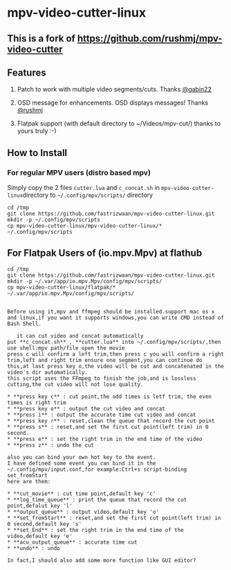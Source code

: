 # mpv-video-cutter-linux

## This is a fork of https://github.com/rushmj/mpv-video-cutter

## Features

1. Patch to work with multiple video segments/cuts. Thanks  [@gabin22](https://github.com/gabin22)

2. OSD message for enhancements.  OSD displays messages! Thanks [@rushmj](https://github.com/rushmj) 

3. Flatpak support (with default directory to ~/Videos/mpv-cut/)  thanks to yours truly :-)

## How to Install

### For regular MPV users (distro based mpv)

Simply copy the 2 files `cutter.lua` and `c_concat.sh` in `mpv-video-cutter-linux`directory to `~/.config/mpv/scripts/` directory 

```
cd /tmp
git clone https://github.com/fastrizwaan/mpv-video-cutter-linux.git
mkdir -p ~/.config/mpv/scripts
cp mpv-video-cutter-linux/mpv-video-cutter-linux/* ~/.config/mpv/scripts
```

## For Flatpak Users of (io.mpv.Mpv) at flathub

```
cd /tmp
git clone https://github.com/fastrizwaan/mpv-video-cutter-linux.git
mkdir -p ~/.var/app/io.mpv.Mpv/config/mpv/scripts/
cp mpv-video-cutter-linux/flatpak/* ~/.var/app/io.mpv.Mpv/config/mpv/scripts/
```

```

Before using it,mpv and ffmpeg should be installed.support mac os x and linux,if you want it supports windows,you can write CMD instead of Bash Shell.  

   it can cut video and concat automatically  
put **c_concat.sh** , **cutter.lua** into ~/.config/mpv/scripts/,then use shell:mpv path/file open the movie
press c will confirm a left trim,then press c you will confirm a right trim,left and right trim ensure one segment,you can continue do this,at last press key o,the video will be cut and concatenated in the video's dir automatically.
this script uses the FFmpeg to finish the job,and is lossless cutting,the cut video will not lose quality. 

* **press key c** : cut point,the odd times is letf trim, the even times is right trim
* **press key o** : output the cut video and concat
* **press i** : output the accurate time cut video and concat
* **press key r** : reset,clean the queue that record the cut point
* **press s** : reset,and set the first cut point(left trim) in 0 second.
* **press e** : set the right trim in the end time of the video
* **press z** : undo the cut

also you can bind your own hot key to the event.
I have defined some event you can bind it in the ~/.config/mpv/input.conf,for example:Ctrl+s script-binding set_fromStart
here are them:

* **cut_movie** : cut time point,default key 'c'
* **log_time_queue** : print the queue that record the cut point,defalut key 'l'
* **output_queue** : output video,default key 'o'
* **set_fromStart** : reset,and set the first cut point(left trim) in 0 second,default key 's' 
* **set_End** : set the right trim in the end time of the video,default key 'e'
* **acu_output_queue** : accurate time cut 
* **undo** : undo

In fact,I should also add some more function like GUI editor?
